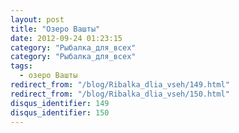 ```yaml
---
layout: post
title: "Озеро Вашты"
date: 2012-09-24 01:23:15
category: "Рыбалка_для_всех"
category: "Рыбалка_для_всех"
tags:
  - озеро Вашты
redirect_from: "/blog/Ribalka_dlia_vseh/149.html"
redirect_from: "/blog/Ribalka_dlia_vseh/150.html"
disqus_identifier: 149
disqus_identifier: 150
---
```

